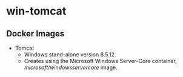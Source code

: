 # win-tomcat

## Docker Images
* Tomcat
  * Windows stand-alone version 8.5.12.
  * Creates using the Microsoft Windows Server-Core container, *microsoft/windowsservercore* image.
